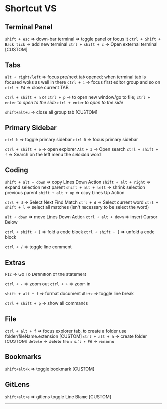 # Shortcut VS

## Terminal Panel

`shift + esc` => down-bar terminal => toggle panel or focus it
`ctrl + Shift + Back tick` => add new terminal
`ctrl + shift + c` => Open external terminal [CUSTOM]

## Tabs

`alt + right/left` => focus pre/next tab opened; when terminal tab is focused woks as well in there
`ctrl + 1` => focus first editor group and so on
`ctrl + F4` => close current TAB

`ctrl + shift + n` or `ctrl + p` => to open new window/go to file; `ctrl + enter` to _open to the side_
`ctrl + enter` to _open to the side_

`shift+alt+u` => close all group tab [CUSTOM]

## Primary Sidebar

`ctrl b` => toggle primary sidebar
`ctrl 0` => focus primary sidebar

`ctrl + shift + e` => open explorer
`Alt + 3` => Open search
`ctrl + shift + f` => Search on the left menu the _selected_ word

## Coding

`shift + alt + down` => copy Lines Down Action
`shift + alt + right` => expand selection next parent
`shift + alt + left` => shrink selection previous parent
`shift + alt + up` => copy Lines Up Action

`ctrl + d` => Select Next Find Match
`ctrl + d` => Select current word
`ctrl + shift + l` => select all matches (isn't necessary to be select the word)

`alt + down` => move Lines Down Action
`ctrl + alt + down` => insert Cursor Below

`ctrl + shift + [` => fold a code block
`ctrl + shift + ]` => unfold a code block

`ctrl + /` => toggle line comment

## Extras

`F12` => Go To Definition of the statement

`ctrl + -` => zoom out
`ctrl + +` => zoom in

`shift + alt + f` => format document
`Alt+z` => toggle line break

`ctrl + shift + p` => show all commands

## File

`ctrl + alt + f` => focus explorer tab, to create a folder use folder/fileName.extension [CUSTOM]
`ctrl + alt + h` => create folder [CUSTOM]
`delete` => delete file
`shift + F6` => rename

## Bookmarks

`shift+alt+k` => toggle bookmark [CUSTOM]

## GitLens

`shift+alt+e` => gitlens toggle Line Blame [CUSTOM]

---
